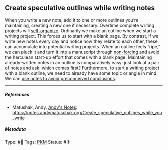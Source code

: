## Create speculative outlines while  writing notes

When you write a new note, add it to one or more outlines you’re maintaining, creating a new one if necessary. Overtime complete writing projects will [self-organize](Self-organization.md).  Ordinarily we make an outline when we start a writing project. This forces us to start with a blank page. By contrast, if we write new notes every day and notice how they relate to each other, these can accumulate into potential writing projects. When an outline feels “ripe,” we can pluck it and turn it into a manuscript through [non-forcing](Non-forcing.md) and avoid the herculean start-up effort that comes with a blank page. Maintaining already-written notes in an outline is comparatively easy: just look at a pair of notes and ask: which comes first? Furthermore, to start a writing project with a blank outline, we need to already have some topic or angle in mind. We can [use notes to avoid preconceived conclusions](Use%20notes%20to%20avoid%20preconceived%20conclusions.md).

---

##### References

* Matushak, Andy. [Andy's Notes](Andy's%20Notes.md): https://notes.andymatuschak.org/Create_speculative_outlines_while_you_write

##### Metadata

Type: #🔴 
Tags: [PKM](PKM.md)
Status: #☀️ 
